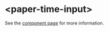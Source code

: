 # \<paper-time-input\>

See the [component page](https://ryanburns23.github.io/paper-time-input/) for more information.
